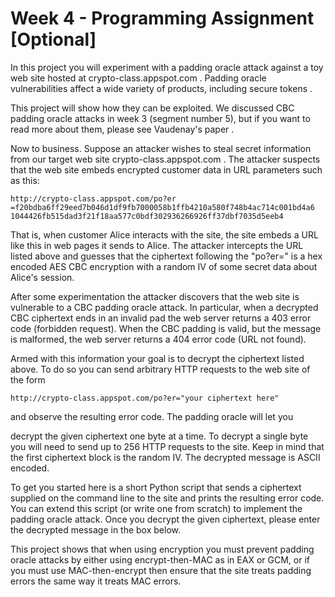 # Week 4 - Programming Assignment [Optional]


In this project you will experiment with a padding oracle attack against a toy web site hosted at crypto-class.appspot.com . Padding oracle vulnerabilities affect a wide variety of products, including secure tokens .

This project will show how they can be exploited. We discussed CBC padding oracle attacks in week 3 (segment number 5), but if you want to read more about them, please see Vaudenay's paper .

Now to business. Suppose an attacker wishes to steal secret information from our target web site crypto-class.appspot.com . The attacker suspects that the web site embeds encrypted customer data in URL parameters such as this:

	http://crypto-class.appspot.com/po?er
    =f20bdba6ff29eed7b046d1df9fb7000058b1ffb4210a580f748b4ac714c001bd4a6
    1044426fb515dad3f21f18aa577c0bdf302936266926ff37dbf7035d5eeb4

That is, when customer Alice interacts with the site, the site embeds a URL like this in web pages it sends to Alice. The attacker intercepts the URL listed above and guesses that the ciphertext following the "po?er=" is a hex encoded AES CBC encryption with a random IV of some secret data about Alice's session.

After some experimentation the attacker discovers that the web site is vulnerable to a CBC padding oracle attack. In particular, when a decrypted CBC ciphertext ends in an invalid pad the web server returns a 403 error code (forbidden request). When the CBC padding is valid, but the message is malformed, the web server returns a 404 error code (URL not found).

Armed with this information your goal is to decrypt the ciphertext listed above. To do so you can send arbitrary HTTP requests to the web site of the form

	http://crypto-class.appspot.com/po?er="your ciphertext here"

and observe the resulting error code. The padding oracle will let you

decrypt the given ciphertext one byte at a time. To decrypt a single byte you will need to send up to 256 HTTP requests to the site. Keep in mind that the first ciphertext block is the random IV. The decrypted message is ASCII encoded.

To get you started here is a short Python script that sends a ciphertext supplied on the command line to the site and prints the resulting error code. You can extend this script (or write one from scratch) to implement the padding oracle attack. Once you decrypt the given ciphertext, please enter the decrypted message in the box below.

This project shows that when using encryption you must prevent padding oracle attacks by either using encrypt-then-MAC as in EAX or GCM, or if you must use MAC-then-encrypt then ensure that the site treats padding errors the same way it treats MAC errors.